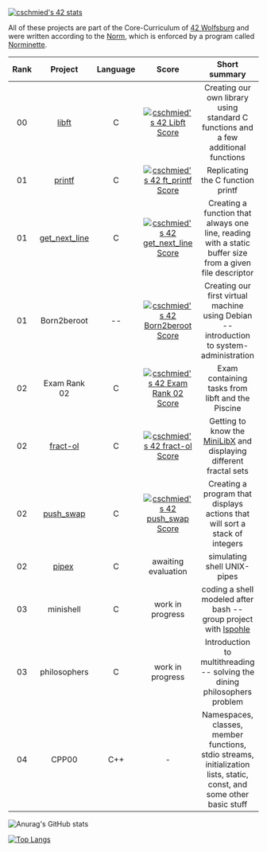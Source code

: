 [![cschmied's 42 stats](https://badge42.vercel.app/api/v2/clcumlgqy00110fmc362jodo5/stats?cursusId=21&coalitionId=151)](https://github.com/JaeSeoKim/badge42)


All of these projects are part of the Core-Curriculum of [42 Wolfsburg](https://42wolfsburg.de/) and were written according to the [Norm](https://github.com/42School/norminette/blob/master/pdf/en.norm.pdf), which is enforced by a program called [Norminette](https://github.com/42School/norminette).

| Rank | Project | Language | Score | Short summary |
|:----:|:-------:|:--------:|:-----:|:-------------:|
| 00 | [libft](https://github.com/cschm1ed/libft-a-C-standard-library) | C | [![cschmied's 42 Libft Score](https://badge42.vercel.app/api/v2/clcumlgqy00110fmc362jodo5/project/2911849)](https://github.com/JaeSeoKim/badge42) | Creating our own library using standard C functions and a few additional functions |
| 01 | [printf](https://github.com/cschm1ed/ft_printf-recoding-printf---) | C | [![cschmied's 42 ft_printf Score](https://badge42.vercel.app/api/v2/clcumlgqy00110fmc362jodo5/project/2932613)](https://github.com/JaeSeoKim/badge42) | Replicating the C function printf |
| 01 | [get_next_line](https://github.com/cschm1ed/get_next_line) | C | [![cschmied's 42 get_next_line Score](https://badge42.vercel.app/api/v2/clcumlgqy00110fmc362jodo5/project/2933547)](https://github.com/JaeSeoKim/badge42) | Creating a function that always one line, reading with a static buffer size from a given file descriptor |
| 01 | Born2beroot | -- | [![cschmied's 42 Born2beroot Score](https://badge42.vercel.app/api/v2/clcumlgqy00110fmc362jodo5/project/2940142)](https://github.com/JaeSeoKim/badge42) | Creating our first virtual machine using Debian -- introduction to system-administration |
| 02 | Exam Rank 02 | C | [![cschmied's 42 Exam Rank 02 Score](https://badge42.vercel.app/api/v2/clcumlgqy00110fmc362jodo5/project/2955231)](https://github.com/JaeSeoKim/badge42) | Exam containing tasks from libft and the Piscine |
| 02 | [fract-ol](https://github.com/cschm1ed/fract-ol) | C | [![cschmied's 42 fract-ol Score](https://badge42.vercel.app/api/v2/clcumlgqy00110fmc362jodo5/project/2960363)](https://github.com/JaeSeoKim/badge42) | Getting to know the [MiniLibX](https://harm-smits.github.io/42docs/libs/minilibx) and displaying different fractal sets |
| 02 | [push_swap](https://github.com/cschm1ed/push_swap) | C | [![cschmied's 42 push_swap Score](https://badge42.vercel.app/api/v2/clcumlgqy00110fmc362jodo5/project/2974394)](https://github.com/JaeSeoKim/badge42) | Creating a program that displays actions that will sort a stack of integers |
| 02 | [pipex](https://github.com/cschm1ed/pipex) | C | awaiting evaluation | simulating shell UNIX-pipes |
| 03 | minishell | C | work in progress | coding a shell modeled after bash -- group project with [lspohle](https://github.com/lspohle) |
| 03 | philosophers | C | work in progress | Introduction to multithreading -- solving the dining philosophers problem |
| 04 | CPP00 | C++ | - | Namespaces, classes, member functions, stdio streams, initialization lists, static, const, and some other basic stuff |

![Anurag's GitHub stats](https://github-readme-stats.vercel.app/api?username=cschm1ed&show_icons=true&theme=vue-dark)

[![Top Langs](https://github-readme-stats.vercel.app/api/top-langs/?username=cschm1ed)](https://github.com/anuraghazra/github-readme-stats)



